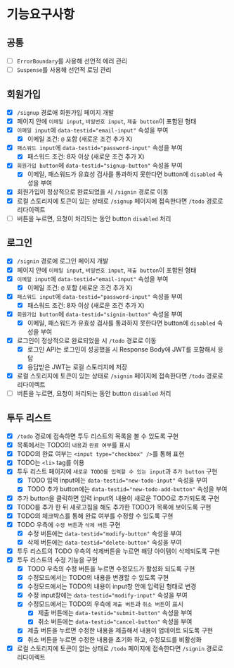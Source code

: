 # 기능요구사항

## 공통

- [ ] `ErrorBoundary`를 사용해 선언적 에러 관리
- [ ] `Suspense`를 사용해 선언적 로딩 관리

## 회원가입

- [x] `/signup` 경로애 회원가입 페이지 개발
- [x] 페이지 안에 `이메일 input`, `비밀번호 input`, `제출 button`이 포함된 형태
- [x] `이메일 input`에 `data-testid="email-input"` 속성을 부여
  - [x] 이메일 조건: `@` 포함 (새로운 조건 추가 X)
- [x] `패스워드 input`에 `data-testid="password-input"` 속성을 부여
  - [x] 패스워드 조건: 8자 이상 (새로운 조건 추가 X)
- [x] `회원가입 button`에 `data-testid="signup-button"` 속성을 부여
  - [x] 이메일, 패스워드가 유효성 검사를 통과하지 못한다면 button에 `disabled` 속성을 부여
- [x] 회원가입이 정상적으로 완료되었을 시 `/signin` 경로로 이동
- [x] 로컬 스토리지에 토큰이 있는 상태로 `/signup` 페이지에 접속한다면 `/todo` 경로로 리다이렉트
- [ ] 버튼을 누르면, 요청이 처리되는 동안 button `disabled` 처리

## 로그인

- [x] `/signin` 경로에 로그인 페이지 개발
- [x] 페이지 안에 `이메일 input`, `비밀번호 input`, `제출 button`이 포함된 형태
- [x] `이메일 input`에 `data-testid="email-input"` 속성을 부여
  - [x] 이메일 조건: `@` 포함 (새로운 조건 추가 X)
- [x] `패스워드 input`에 `data-testid="password-input"` 속성을 부여
  - [x] 패스워드 조건: 8자 이상 (새로운 조건 추가 X)
- [x] `회원가입 button`에 `data-testid="signin-button"` 속성을 부여
  - [x] 이메일, 패스워드가 유효성 검사를 통과하지 못한다면 button에 `disabled` 속성을 부여
- [x] 로그인이 정상적으로 완료되었을 시 `/todo` 경로로 이동
  - [x] 로그인 API는 로그인이 성공했을 시 Response Body에 JWT를 포함해서 응답
  - [x] 응답받은 JWT는 로컬 스토리지에 저장
- [x] 로컬 스토리지에 토큰이 있는 상태로 `/signin` 페이지에 접속한다면 `/todo` 경로로 리다이렉트
- [ ] 버튼을 누르면, 요청이 처리되는 동안 button `disabled` 처리

## 투두 리스트

- [x] `/todo` 경로에 접속하면 투두 리스트의 목록을 볼 수 있도록 구현
- [x] 목록에서는 TODO의 `내용`과 `완료 여부`를 표시
- [x] TODO의 완료 여부는 `<input type="checkbox" />`를 통해 표현
- [x] TODO는 `<li>` tag를 이용
- [x] 투두 리스트 페이지에 `새로운 TODO를 입력할 수 있는 input`과 `추가 button` 구현
  - [x] TODO 입력 input에는 `data-testid="new-todo-input"` 속성을 부여
  - [x] TODO 추가 button에는 `data-testid="new-todo-add-button"` 속성을 부여
- [x] 추가 button을 클릭하면 입력 input의 내용이 새로운 TODO로 추가되도록 구현
- [x] TODO를 추가 한 뒤 새로고침을 해도 추가한 TODO가 목록에 보이도록 구현
- [x] TODO의 체크박스를 통해 완료 여부를 수정할 수 있도록 구현
- [x] TODO 우측에 `수정 버튼`과 `삭제 버튼` 구현
  - [x] 수정 버튼에는 `data-testid="modify-button"` 속성을 부여
  - [x] 삭제 버튼에는 `data-testid="delete-button"` 속성을 부여
- [x] 투두 리스트의 TODO 우측의 삭제버튼을 누르면 해당 아이템이 삭제되도록 구현
- [x] 투두 리스트의 수정 기능을 구현
  - [x] TODO 우측의 수정 버튼을 누르면 수정모드가 활성화 되도록 구현
  - [x] 수정모드에서는 TODO의 내용을 변경할 수 있도록 구현
  - [x] 수정모드에서는 TODO의 내용이 input창 안에 입력된 형태로 변경
  - [x] 수정 input창에는 `data-testid="modify-input"` 속성을 부여
  - [x] 수정모드에서는 TODO의 우측에 `제출 버튼`과 `취소 버튼`이 표시
    - [x] 제출 버튼에는 `data-testid="submit-button"` 속성을 부여
    - [x] 취소 버튼에는 `data-testid="cancel-button"` 속성을 부여
  - [x] 제출 버튼을 누르면 수정한 내용을 제출해서 내용이 업데이트 되도록 구현
  - [x] 취소 버튼을 누르면 수정한 내용을 초기화 하고, 수정모드를 비활성화
- [x] 로컬 스토리지에 토큰이 없는 상태로 `/todo` 페이지에 접속한다면 `/signin` 경로로 리다이렉트
